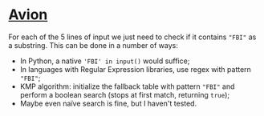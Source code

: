 # [Avion](https://open.kattis.com/problems/avion)

For each of the 5 lines of input we just need to check if it contains `"FBI"` as
a substring. This can be done in a number of ways:

* In Python, a native `'FBI' in input()` would suffice;
* In languages with Regular Expression libraries, use regex with pattern `"FBI"`;
* KMP algorithm: initialize the fallback table with pattern `"FBI"` and perform
a boolean search (stops at first match, returning `true`);
* Maybe even naïve search is fine, but I haven't tested.
